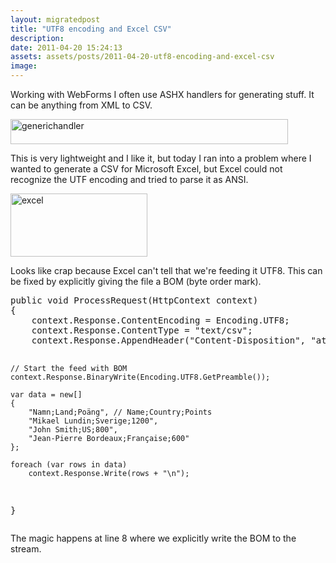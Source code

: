 ```yaml
---
layout: migratedpost
title: "UTF8 encoding and Excel CSV"
description:
date: 2011-04-20 15:24:13
assets: assets/posts/2011-04-20-utf8-encoding-and-excel-csv
image: 
---
```


<p>Working with WebForms I often use ASHX handlers for generating stuff. It can be anything from XML to CSV.</p>
<p><a href="http://mint.litemedia.se/wp-content/uploads/generichandler.png"><img class="alignnone size-full wp-image-1148" title="generichandler" src="http://mint.litemedia.se/wp-content/uploads/generichandler.png" width="444" height="40" /></a></p>
<p>This is very lightweight and I like it, but today I ran into a problem where I wanted to generate a CSV for Microsoft Excel, but Excel could not recognize the UTF encoding and tried to parse it as ANSI.</p>
<p><img class="alignnone size-full wp-image-1149" title="excel" src="http://litemedia.info/media/Default/Mint/excel.png" width="219" height="101" /></p>
<p>Looks like crap because Excel can't tell that we're feeding it UTF8. This can be fixed by explicitly giving the file a BOM (byte order mark).</p>
<pre class="brush: csharp">public void ProcessRequest(HttpContext context)
{
    context.Response.ContentEncoding = Encoding.UTF8;
    context.Response.ContentType = "text/csv";
    context.Response.AppendHeader("Content-Disposition", "attachment;filename=data.csv");
            
    // Start the feed with BOM
    context.Response.BinaryWrite(Encoding.UTF8.GetPreamble());

    var data = new[]
    {
        "Namn;Land;Poäng", // Name;Country;Points
        "Mikael Lundin;Sverige;1200",
        "John Smith;US;800",
        "Jean-Pierre Bordeaux;Française;600"
    };

    foreach (var rows in data)
        context.Response.Write(rows + "\n");
}</pre>
<p>The magic happens at line 8 where we explicitly write the BOM to the stream.</p>
